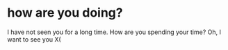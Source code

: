 # how are you doing?
I have not seen you for a long time. How are you spending your time?
Oh, I want to see you X(